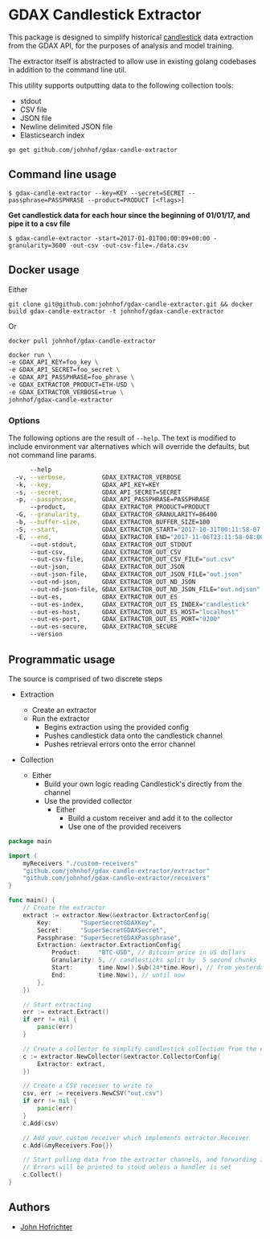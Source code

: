 # GDAX Candlestick Extractor

This package is designed to simplify historical [candlestick](http://www.investopedia.com/terms/c/candlestick.asp) data extraction from the GDAX API, for the purposes of analysis and  model training.

The extractor itself is abstracted to allow use in existing golang codebases in addition to the command line util.

This utility supports outputting data to the following collection tools:
  * stdout
  * CSV file
  * JSON file
  * Newline delimited JSON file
  * Elasticsearch index

`go get github.com/johnhof/gdax-candle-extractor`

## Command line usage

`$ gdax-candle-extractor --key=KEY --secret=SECRET --passphrase=PASSPHRASE --product=PRODUCT [<flags>]`

**Get candlestick data for each hour since the beginning of 01/01/17, and pipe it to a csv file**

`$ gdax-candle-extractor -start=2017-01-01T00:00:09+00:00 -granularity=3600 -out-csv -out-csv-file=./data.csv`

## Docker usage

Either 

`git clone git@github.com:johnhof/gdax-candle-extractor.git && docker build gdax-candle-extractor -t johnhof/gdax-candle-extractor`

Or

`docker pull johnhof/gdax-candle-extractor`

```bash
docker run \
-e GDAX_API_KEY=foo_key \
-e GDAX_API_SECRET=foo_secret \
-e GDAX_API_PASSPHRASE=foo_phrase \
-e GDAX_EXTRACTOR_PRODUCT=ETH-USD \
-e GDAX_EXTRACTOR_VERBOSE=true \
johnhof/gdax-candle-extractor 

```

### Options

The following options are the result of `--help`. The text is modified to include environment var alternatives which will override the defaults, but not command line params.

```bash
      --help                                                                context-sensitive help (also try --help-long and --help-man).
  -v, --verbose,          GDAX_EXTRACTOR_VERBOSE                            verbose logging
  -k, --key,              GDAX_API_KEY=KEY                                  GDAX API key
  -s, --secret,           GDAX_API_SECRET=SECRET                            GDAX API secret
  -p, --passphrase,       GDAX_API_PASSPHRASE=PASSPHRASE                    GDAX API passphrase
      --product,          GDAX_EXTRACTOR_PRODUCT=PRODUCT                    Product ID to extract [BTC-USD, ETH-USD, LTC-USD]
  -G, --granularity,      GDAX_EXTRACTOR_GRANULARITY=86400                  Granularity in seconds of blocks in the candlestick data
  -b, --buffer-size,      GDAX_EXTRACTOR_BUFFER_SIZE=100                    Size of candlestick buffer waiting for collection
  -S, --start,            GDAX_EXTRACTOR_START="2017-10-31T00:11:58-07:00"  Start time as RFC3339
  -E, --end,              GDAX_EXTRACTOR_END="2017-11-06T23:11:58-08:00"    End time in as RFC3339
      --out-stdout,       GDAX_EXTRACTOR_OUT_STDOUT                         Write output to stdout. Used by default if no other output is specified
      --out-csv,          GDAX_EXTRACTOR_OUT_CSV                            Write output to CSV file
      --out-csv-file,     GDAX_EXTRACTOR_OUT_CSV_FILE="out.csv"             Set the file to write to
      --out-json,         GDAX_EXTRACTOR_OUT_JSON                           Write output to JSON file
      --out-json-file,    GDAX_EXTRACTOR_OUT_JSON_FILE="out.json"           Set the file to write to
      --out-nd-json,      GDAX_EXTRACTOR_OUT_ND_JSON                        Write output to new line delimited JSON file
      --out-nd-json-file, GDAX_EXTRACTOR_OUT_ND_JSON_FILE="out.ndjson"      Set the file to write to
      --out-es,           GDAX_EXTRACTOR_OUT_ES                             Index output to elasticsearch
      --out-es-index,     GDAX_EXTRACTOR_OUT_ES_INDEX="candlestick"         Elasticsearch index to use for output
      --out-es-host,      GDAX_EXTRACTOR_OUT_ES_HOST="localhost"            Set the elasticsearch host to write to
      --out-es-port,      GDAX_EXTRACTOR_OUT_ES_PORT="9200"                 Set the elasticsearch port to write to
      --out-es-secure,    GDAX_EXTRACTOR_SECURE                             Set the elasticsearch requests to use https
      --version                                                             Show application version.

```

## Programmatic usage

The source is comprised of two discrete steps
- Extraction
  - Create an extractor
  - Run the extractor
    - Begins extraction using the provided config
    - Pushes candlestick data onto the candlestick channel
    - Pushes retrieval errors onto the error channel

- Collection
  - Either
    - Build your own logic reading Candlestick's directly from the channel
    - Use the provided collector
      - Either
        - Build a custom receiver and add it to the collector
        - Use one of the provided receivers

```go
package main

import (
	myReceivers "./custom-receivers"
	"github.com/johnhof/gdax-candle-extractor/extractor"
	"github.com/johnhof/gdax-candle-extractor/receivers"
}

func main() {
	// Create the extractor
	extract := extractor.New(&extractor.ExtractorConfig{
		Key:        "SuperSecretGDAXKey",
		Secret:     "SuperSecretGDAXSecret",
		Passphrase: "SuperSecretGDAXPassphrase",
		Extraction: &extractor.ExtractionConfig{
			Product:     "BTC-USD", // Bitcoin price in US dollars
			Granularity: 5, // candlesticks split by  5 second chunks
			Start:       time.Now().Sub(24*time.Hour), // from yesterday
			End:         time.Now(), // until now
		},
	})

	// Start extracting
	err := extract.Extract()
	if err != nil {
		panic(err)
	}

	// Create a collector to simplify candlestick collection from the extractor
	c := extractor.NewCollector(&extractor.CollectorConfig{
		Extractor: extract,
	})

	// Create a CSV receiver to write to
	csv, err := receivers.NewCSV("out.csv")
	if err != nil {
		panic(err)
	}
	c.Add(csv)

	// Add your custom receiver which implements extractor.Receiver
	c.Add(&myReceivers.Foo{})

	// Start pulling data from the extractor channels, and forwarding it to all receivers
	// Errors will be printed to stoud unless a handler is set
	c.Collect()
}
```

## Authors

* [John Hofrichter](github.com/johnhof)
